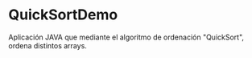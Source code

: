# QuickSortDemo
Aplicación JAVA que mediante el algoritmo de ordenación "QuickSort", ordena distintos arrays.

